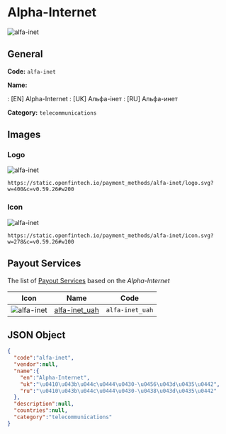 
# Alpha-Internet 
![alfa-inet](https://static.openfintech.io/payment_methods/alfa-inet/logo.svg?w=400&c=v0.59.26#w200)  

## General 
**Code:** `alfa-inet` 
 
**Name:** 
 
:	[EN] Alpha-Internet 
:	[UK] Альфа-інет 
:	[RU] Альфа-инет 
 
**Category:** `telecommunications` 
 

## Images 

### Logo 
![alfa-inet](https://static.openfintech.io/payment_methods/alfa-inet/logo.svg?w=400&c=v0.59.26#w200)  

```
https://static.openfintech.io/payment_methods/alfa-inet/logo.svg?w=400&c=v0.59.26#w200
```  

### Icon 
![alfa-inet](https://static.openfintech.io/payment_methods/alfa-inet/icon.svg?w=278&c=v0.59.26#w100)  

```
https://static.openfintech.io/payment_methods/alfa-inet/icon.svg?w=278&c=v0.59.26#w100
```  

## Payout Services 
 
The list of [Payout Services](/payout-services/) based on the _Alpha-Internet_ 

|Icon|Name|Code| 
|:---:|:---:|:---:| 
|![alfa-inet](https://static.openfintech.io/payout_methods/alfa-inet/icon.png?w=278&c=v0.59.26#w40) |[alfa-inet_uah](/payout-services/alfa-inet_uah/)|`alfa-inet_uah`| 
 

## JSON Object 

```json
{
  "code":"alfa-inet",
  "vendor":null,
  "name":{
    "en":"Alpha-Internet",
    "uk":"\u0410\u043b\u044c\u0444\u0430-\u0456\u043d\u0435\u0442",
    "ru":"\u0410\u043b\u044c\u0444\u0430-\u0438\u043d\u0435\u0442"
  },
  "description":null,
  "countries":null,
  "category":"telecommunications"
}
```  
